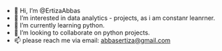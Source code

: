 - 👋 Hi, I’m @ErtizaAbbas
- 👀 I’m interested in data analytics - projects, as i am constanr leanrner. 
- 🌱 I’m currently learning python.
- 💞️ I’m looking to collaborate on python projects.
- 📫 please reach me via email: abbasertiza@gmail.com



<!---
ErtizaAbbas/ErtizaAbbas is a ✨ special ✨ repository because its `README.md` (this file) appears on your GitHub profile.
You can click the Preview link to take a look at your changes.
--->

